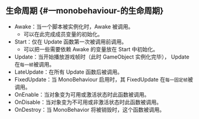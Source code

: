 ## 生命周期 {#一monobehaviour-的生命周期}

* Awake：当一个脚本被实例化时，Awake 被调用。
  * 可以在此完成成员变量的初始化。
* Start：仅在 Update 函数第一次被调用前调用。
  * 可以把一些需要依赖 Awake 的变量放在 Start 中初始化。
* Update：当开始播放游戏帧时（此时 GameObject 实例化完毕）， Update 在`每一帧`被调用。
* LateUpdate：在所有 Update 函数后被调用。
* FixedUpdate：当 MonoBehaviour 启用时，其 FixedUpdate 在`每一固定帧`被调用。
* OnEnable：当对象变为可用或激活状态时此函数被调用。
* OnDisable：当对象变为不可用或非激活状态时此函数被调用。
* OnDestroy：当 MonoBehavior 将被销毁时，这个函数被调用。



